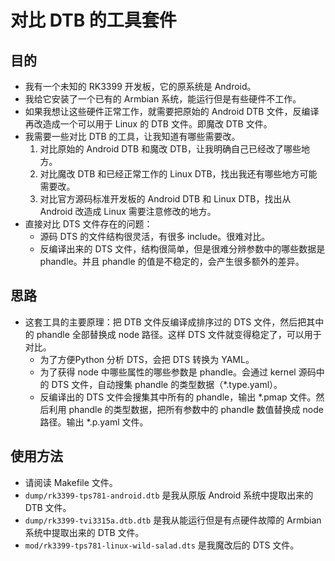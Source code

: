 # 对比 DTB 的工具套件

## 目的

* 我有一个未知的 RK3399 开发板，它的原系统是 Android。
* 我给它安装了一个已有的 Armbian 系统，能运行但是有些硬件不工作。
* 如果我想让这些硬件正常工作，就需要把原始的 Android DTB 文件，反编译再改造成一个可以用于 Linux 的 DTB 文件。即魔改 DTB 文件。
* 我需要一些对比 DTB 的工具，让我知道有哪些需要改。
  1. 对比原始的 Android DTB 和魔改 DTB，让我明确自己已经改了哪些地方。
  2. 对比魔改 DTB 和已经正常工作的 Linux DTB，找出我还有哪些地方可能需要改。
  3. 对比官方源码标准开发板的 Android DTB 和 Linux DTB，找出从 Android 改造成 Linux 需要注意修改的地方。
* 直接对比 DTS 文件存在的问题：
  * 源码 DTS 的文件结构很灵活，有很多 include。很难对比。
  * 反编译出来的 DTS 文件，结构很简单，但是很难分辨参数中的哪些数据是 phandle。并且 phandle 的值是不稳定的，会产生很多额外的差异。

## 思路

* 这套工具的主要原理：把 DTB 文件反编译成排序过的 DTS 文件，然后把其中的 phandle 全部替换成 node 路径。这样 DTS 文件就变得稳定了，可以用于对比。
  * 为了方便Python 分析 DTS，会把 DTS 转换为 YAML。
  * 为了获得 node 中哪些属性的哪些参数是 phandle。会通过 kernel 源码中的 DTS 文件，自动搜集 phandle 的类型数据（*.type.yaml）。
  * 反编译出的 DTS 文件会搜集其中所有的 phandle，输出 *.pmap 文件。然后利用 phandle 的类型数据，把所有参数中的 phandle 数值替换成 node 路径。输出 *.p.yaml 文件。

## 使用方法

* 请阅读 Makefile 文件。
* `dump/rk3399-tps781-android.dtb` 是我从原版 Android 系统中提取出来的 DTB 文件。
* `dump/rk3399-tvi3315a.dtb.dtb` 是我从能运行但是有点硬件故障的 Armbian 系统中提取出来的 DTB 文件。
* `mod/rk3399-tps781-linux-wild-salad.dts` 是我魔改后的 DTS 文件。
